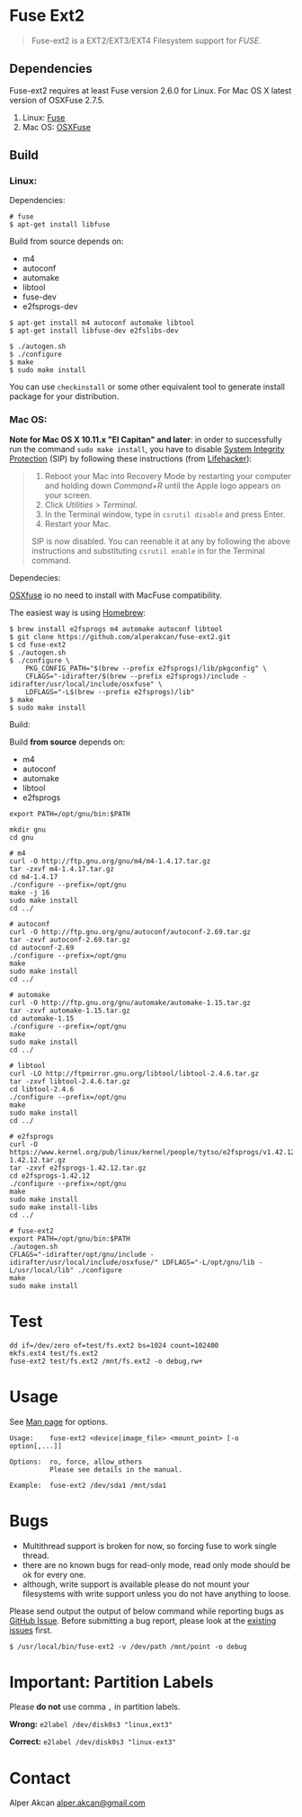 # Fuse Ext2

> Fuse-ext2 is a EXT2/EXT3/EXT4 Filesystem support for _FUSE_.

## Dependencies

Fuse-ext2 requires at least Fuse version 2.6.0 for Linux.
For Mac OS X latest version of OSXFuse 2.7.5.

1. Linux: [Fuse](http://fuse.sourceforge.net/)
1. Mac OS: [OSXFuse](https://osxfuse.github.io)


## Build

### Linux:

Dependencies:

```shell
# fuse
$ apt-get install libfuse
```

Build from source depends on:

* m4
* autoconf
* automake
* libtool
* fuse-dev
* e2fsprogs-dev

```shell
$ apt-get install m4 autoconf automake libtool
$ apt-get install libfuse-dev e2fslibs-dev
	
$ ./autogen.sh
$ ./configure
$ make
$ sudo make install
```

You can use `checkinstall` or some other equivalent tool to generate install 
package for your distribution.

### Mac OS:

**Note for Mac OS X 10.11.x "El Capitan" and later**: in order to successfully run the command `sudo make install`,
you have to disable [System Integrity Protection](https://support.apple.com/en-us/HT204899) (SIP) by following these
instructions (from [Lifehacker](http://lifehacker.com/how-to-fix-os-x-el-capitans-annoyances-1733836821)):

> 1. Reboot your Mac into Recovery Mode by restarting your computer and holding down _Command+R_ until the Apple logo appears on your screen.
> 2. Click _Utilities > Terminal_.
> 3. In the Terminal window, type in `csrutil disable` and press Enter.
> 4. Restart your Mac.
> 
>SIP is now disabled. You can reenable it at any by following the above instructions and substituting `csrutil enable` in for the Terminal command.

Dependecies:

[OSXfuse](https://osxfuse.github.io) io no need to install with MacFuse compatibility.

The easiest way is using [Homebrew](http://brew.sh/):

```shell
$ brew install e2fsprogs m4 automake autoconf libtool
$ git clone https://github.com/alperakcan/fuse-ext2.git
$ cd fuse-ext2
$ ./autogen.sh
$ ./configure \
    PKG_CONFIG_PATH="$(brew --prefix e2fsprogs)/lib/pkgconfig" \
    CFLAGS="-idirafter/$(brew --prefix e2fsprogs)/include -idirafter/usr/local/include/osxfuse" \
    LDFLAGS="-L$(brew --prefix e2fsprogs)/lib"
$ make 
$ sudo make install
```

Build:
	
Build **from source** depends on:

* m4
* autoconf
* automake
* libtool
* e2fsprogs

```shell
export PATH=/opt/gnu/bin:$PATH

mkdir gnu
cd gnu
	
# m4
curl -O http://ftp.gnu.org/gnu/m4/m4-1.4.17.tar.gz
tar -zxvf m4-1.4.17.tar.gz 
cd m4-1.4.17
./configure --prefix=/opt/gnu
make -j 16
sudo make install
cd ../
	
# autoconf
curl -O http://ftp.gnu.org/gnu/autoconf/autoconf-2.69.tar.gz
tar -zxvf autoconf-2.69.tar.gz 
cd autoconf-2.69
./configure --prefix=/opt/gnu
make
sudo make install
cd ../
	
# automake
curl -O http://ftp.gnu.org/gnu/automake/automake-1.15.tar.gz
tar -zxvf automake-1.15.tar.gz 
cd automake-1.15
./configure --prefix=/opt/gnu
make
sudo make install
cd ../
	
# libtool
curl -LO http://ftpmirror.gnu.org/libtool/libtool-2.4.6.tar.gz
tar -zxvf libtool-2.4.6.tar.gz 
cd libtool-2.4.6
./configure --prefix=/opt/gnu
make
sudo make install
cd ../

# e2fsprogs
curl -O https://www.kernel.org/pub/linux/kernel/people/tytso/e2fsprogs/v1.42.12/e2fsprogs-1.42.12.tar.gz
tar -zxvf e2fsprogs-1.42.12.tar.gz
cd e2fsprogs-1.42.12
./configure --prefix=/opt/gnu
make
sudo make install
sudo make install-libs
cd ../
	
# fuse-ext2
export PATH=/opt/gnu/bin:$PATH
./autogen.sh
CFLAGS="-idirafter/opt/gnu/include -idirafter/usr/local/include/osxfuse/" LDFLAGS="-L/opt/gnu/lib -L/usr/local/lib" ./configure
make
sudo make install
```

# Test

```shell
dd if=/dev/zero of=test/fs.ext2 bs=1024 count=102400
mkfs.ext4 test/fs.ext2
fuse-ext2 test/fs.ext2 /mnt/fs.ext2 -o debug,rw+
```

# Usage

See [Man page](http://man.cx/fuseext2(1)) for options.

```
Usage:    fuse-ext2 <device|image_file> <mount_point> [-o option[,...]]

Options:  ro, force, allow_others
          Please see details in the manual.

Example:  fuse-ext2 /dev/sda1 /mnt/sda1
```

# Bugs

* Multithread support is broken for now, so forcing fuse to work single thread.
* there are no known bugs for read-only mode, read only mode should be ok for every one.
* although, write support is available please do not mount your filesystems with write support unless you do not have anything to loose.

Please send output the output of below command while reporting bugs as [GitHub Issue](https://github.com/alperakcan/fuse-ext2/issues/new).
Before submitting a bug report, please look at the [existing issues](https://github.com/alperakcan/fuse-ext2/issues?utf8=%E2%9C%93&q=is%3Aissue) first.

```shell
$ /usr/local/bin/fuse-ext2 -v /dev/path /mnt/point -o debug
```

# Important: Partition Labels

Please **do not** use comma `,` in partition labels.

**Wrong:** `e2label /dev/disk0s3 "linux,ext3"`

**Correct:** `e2label /dev/disk0s3 "linux-ext3"`

# Contact

Alper Akcan <alper.akcan@gmail.com>
